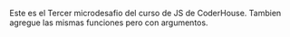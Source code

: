 Este es el Tercer microdesafio del curso de JS de CoderHouse. Tambien agregue las mismas funciones pero con argumentos.
